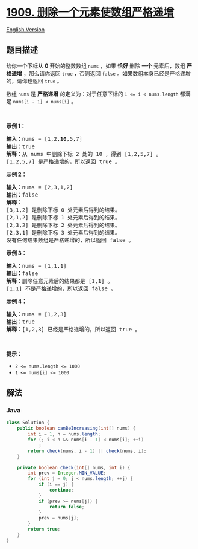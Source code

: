 # [1909. 删除一个元素使数组严格递增](https://leetcode.cn/problems/remove-one-element-to-make-the-array-strictly-increasing)

[English Version](/solution/1900-1999/1909.Remove%20One%20Element%20to%20Make%20the%20Array%20Strictly%20Increasing/README_EN.md)

## 题目描述

<p>给你一个下标从 <strong>0</strong> 开始的整数数组 <code>nums</code> ，如果 <strong>恰好</strong> 删除 <strong>一个</strong> 元素后，数组 <strong>严格递增</strong> ，那么请你返回 <code>true</code> ，否则返回 <code>false</code> 。如果数组本身已经是严格递增的，请你也返回 <code>true</code> 。</p>

<p>数组 <code>nums</code> 是 <strong>严格递增</strong> 的定义为：对于任意下标的 <code>1 &lt;= i &lt; nums.length</code> 都满足 <code>nums[i - 1] &lt; nums[i]</code> 。</p>

<p> </p>

<p><strong>示例 1：</strong></p>

<pre><b>输入：</b>nums = [1,2,<strong>10</strong>,5,7]
<b>输出：</b>true
<b>解释：</b>从 nums 中删除下标 2 处的 10 ，得到 [1,2,5,7] 。
[1,2,5,7] 是严格递增的，所以返回 true 。
</pre>

<p><strong>示例 2：</strong></p>

<pre><b>输入：</b>nums = [2,3,1,2]
<b>输出：</b>false
<b>解释：</b>
[3,1,2] 是删除下标 0 处元素后得到的结果。
[2,1,2] 是删除下标 1 处元素后得到的结果。
[2,3,2] 是删除下标 2 处元素后得到的结果。
[2,3,1] 是删除下标 3 处元素后得到的结果。
没有任何结果数组是严格递增的，所以返回 false 。</pre>

<p><strong>示例 3：</strong></p>

<pre><b>输入：</b>nums = [1,1,1]
<b>输出：</b>false
<b>解释：</b>删除任意元素后的结果都是 [1,1] 。
[1,1] 不是严格递增的，所以返回 false 。
</pre>

<p><strong>示例 4：</strong></p>

<pre><b>输入：</b>nums = [1,2,3]
<b>输出：</b>true
<b>解释：</b>[1,2,3] 已经是严格递增的，所以返回 true 。
</pre>

<p> </p>

<p><strong>提示：</strong></p>

<ul>
	<li><code>2 &lt;= nums.length &lt;= 1000</code></li>
	<li><code>1 &lt;= nums[i] &lt;= 1000</code></li>
</ul>

## 解法

### **Java**

```java
class Solution {
    public boolean canBeIncreasing(int[] nums) {
        int i = 1, n = nums.length;
        for (; i < n && nums[i - 1] < nums[i]; ++i)
            ;
        return check(nums, i - 1) || check(nums, i);
    }

    private boolean check(int[] nums, int i) {
        int prev = Integer.MIN_VALUE;
        for (int j = 0; j < nums.length; ++j) {
            if (i == j) {
                continue;
            }
            if (prev >= nums[j]) {
                return false;
            }
            prev = nums[j];
        }
        return true;
    }
}
```
